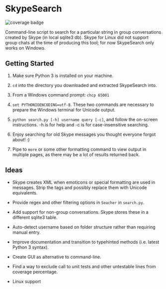 # SkypeSearch

![coverage badge](https://cdn.rawgit.com/kennethsinder/skypesearch/master/coverage.svg)

Command-line script to search for a particular string in group conversations created by Skype (in local sqlite3 db).
Skype for Linux did not support group chats at the time of producing this tool; for now SkypeSearch only works on Windows.

## Getting Started

1. Make sure Python 3 is installed on your machine.

2. `cd` into the directory you downloaded and extracted SkypeSearch into.

3. From a Windows command prompt: `chcp 65001`

4. `set PYTHONIOENCODING=utf-8`. These two commands are necessary to prepare the Windows terminal for Unicode output.

3. `python search.py [-h] username query [-c]`, and follow the on-screen instructions. -h is for help and -c is for case-insensitive searching.

4. Enjoy searching for old Skype messages you thought everyone forgot about! :)

5. Pipe to `more` or some other formatting command to view output in multiple pages, as there may be a lot of results returned back.

## Ideas

* Skype creates XML when emoticons or special formatting are used in messages. Strip the tags and possibly replace them with Unicode equivalents.

* Provide regex and other filtering options in `Seacher` in `search.py`.

* Add support for non-group conversations. Skype stores these in a different sqlite3 table.

* Auto-detect username based on folder structure rather than requiring manual entry.

* Improve documentation and transition to typehinted methods (i.e. latest Python 3 syntax).

* Create GUI as alternative to command-line.

* Find a way to exclude call to unit tests and other untestable lines from coverage percentage.

* Linux support
